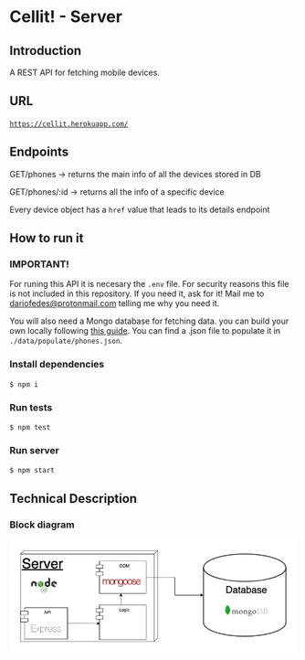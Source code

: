# Cellit! - Server

## Introduction
A REST API for fetching mobile devices.

## URL

[`https://cellit.herokuapp.com/`](https://cellit.herokuapp.com/)

## Endpoints
GET/phones -> returns the main info of all the devices stored in DB

GET/phones/:id -> returns all the info of a specific device

Every device object has a `href` value that leads to its details endpoint

## How to run it

### IMPORTANT!
For runing this API it is necesary the `.env` file.
For security reasons this file is not included in this repository. If you need it, ask for it! Mail me to dariofedes@protonmail.com telling me why you need it.

You will also need a Mongo database for fetching data. you can build your own locally following [this guide](https://docs.mongodb.com/guides/server/install/). You can find a .json file to populate it in `./data/populate/phones.json`.

### Install dependencies
```
$ npm i
```

### Run tests
```
$ npm test
```

### Run server
```
$ npm start
```

## Technical Description

### Block diagram
![](./docs/block.png)
